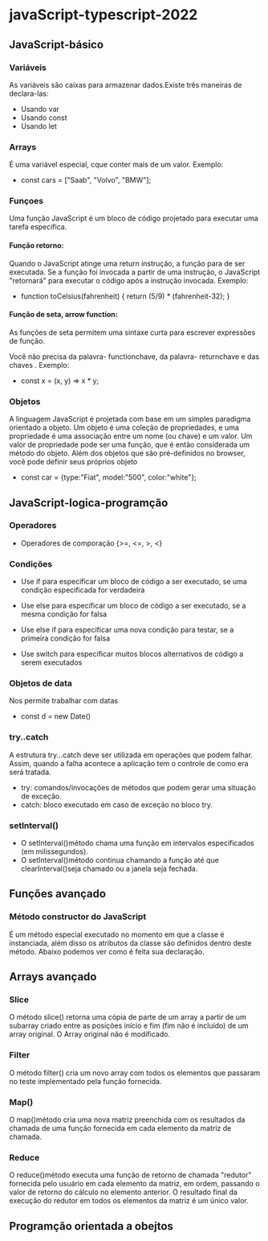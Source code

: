 # javaScript-typescript-2022

## JavaScript-básico

### Variáveis
 
As variáveis são caixas para armazenar dados.Existe três maneiras de declara-las:

- Usando var
- Usando const
- Usando let

### Arrays

É uma variável especial, cque conter mais de um valor. Exemplo: 

- const cars = ["Saab", "Volvo", "BMW"];

### Funçoes

Uma função JavaScript é um bloco de código projetado para executar uma tarefa específica. 

#### Função retorno:

Quando o JavaScript atinge uma return instrução, a função para de ser executada. Se a função foi invocada a partir de uma instrução, o JavaScript "retornará" para executar o código após a instrução invocada. Exemplo: 

- function toCelsius(fahrenheit) {
  return (5/9) * (fahrenheit-32);
}

#### Função de seta, arrow function:

As funções de seta permitem uma sintaxe curta para escrever expressões de função.

Você não precisa da palavra- functionchave, da palavra- returnchave e das chaves . Exemplo: 

- const x = (x, y) => x * y;

### Objetos

A linguagem JavaScript é projetada com base em um simples paradigma orientado a objeto. Um objeto é uma coleção de propriedades, e uma propriedade é uma associação entre um nome (ou chave) e um valor. Um valor de propriedade pode ser uma função, que é então considerada um método do objeto. Além dos objetos que são pré-definidos no browser, você pode definir seus próprios objeto

- const car = {type:"Fiat", model:"500", color:"white"};

## JavaScript-logica-programção

### Operadores

- Operadores de comporação {>=, <=, >, <}

### Condições

- Use if para especificar um bloco de código a ser executado, se uma condição especificada for verdadeira

- Use else para especificar um bloco de código a ser executado, se a mesma condição for falsa

- Use else if para especificar uma nova condição para testar, se a primeira condição for falsa

- Use switch para especificar muitos blocos alternativos de código a serem executados

### Objetos de data

Nos permite trabalhar com datas

- const d = new Date()

### try..catch

A estrutura try...catch deve ser utilizada em operações que podem falhar. Assim, quando a falha acontece a aplicação tem o controle de como era será tratada.

- try: comandos/invocações de métodos que podem gerar uma situação de exceção.
- catch: bloco executado em caso de exceção no bloco try.

### setInterval()

- O setInterval()método chama uma função em intervalos especificados (em milissegundos).
- O setInterval()método continua chamando a função até que clearInterval()seja chamado ou a janela seja fechada.

## Funções avançado

### Método constructor do JavaScript

É um método especial executado no momento em que a classe é instanciada, além disso os atributos da classe são definidos dentro deste método. Abaixo podemos ver como é feita sua declaração.

## Arrays avançado

### Slice

O método slice() retorna uma cópia de parte de um array a partir de um subarray criado entre as posições início e fim (fim não é incluído) de um array original. O Array original não é modificado.

### Filter 

O método filter() cria um novo array com todos os elementos que passaram no teste implementado pela função fornecida.

### Map()

O map()método cria uma nova matriz preenchida com os resultados da chamada de uma função fornecida em cada elemento da matriz de chamada.

### Reduce

O reduce()método executa uma função de retorno de chamada "redutor" fornecida pelo usuário em cada elemento da matriz, em ordem, passando o valor de retorno do cálculo no elemento anterior. O resultado final da execução do redutor em todos os elementos da matriz é um único valor.

## Programção orientada a obejtos

